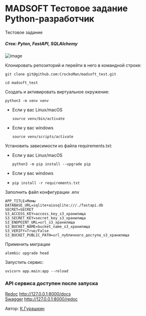 # MADSOFT Тестовое задание Python-разработчик 
Тестовое задание
##### Стек: Pyton, FastAPI, SQLAlchemy
![image](https://github.com/CrockoMan/madsoft_test/assets/125302139/f1d4c461-9ee4-4f4d-8be9-da2fb1098c1e)


Клонировать репозиторий и перейти в него в командной строке:

```
git clone git@github.com:CrockoMan/madsoft_test.git
```

```
cd madsoft_test
```

Cоздать и активировать виртуальное окружение:

```
python3 -m venv venv
```

* Если у вас Linux/macOS

    ```
    source venv/bin/activate
    ```

* Если у вас windows

    ```
    source venv/scripts/activate
    ```

Установить зависимости из файла requirements.txt:
* Если у вас Linux/macOS

    ```
    python3 -m pip install --upgrade pip
    ```
* Если у вас windows
* 
    ```
    pip install -r requirements.txt
    ```

Заполнить файл конфигурации .env
```
APP_TITLE=Мемы
DATABASE_URL=sqlite+aiosqlite:///./fastapi.db
SECRET=SECRET
S3_ACCESS_KEY=access_key_s3_хранилища
S3_SECRET_KEY=secret_key_s3_хранилища
S3_ENDPOINT_URL=url_s3_хранилища
S3_BUCKET_NAME=bucket_name_s3_хранилища
S3_VERIFY=True/False
S3_BUCKET_PUBLIC_PATH=url_публичного_доступа_s3_хранилища
```

Применить миграции

```
alembic upgrade head
```

Запустить сервис:

```
uvicorn app.main:app --reload
```

### API сервиса доступен после запуска 
[Redoc](http://127.0.0.1:8000/docs/)  http://127.0.0.1:8000/docs  </br>
[Swagger](http://127.0.0.1:8000/redoc/)  http://127.0.0.1:8000/redoc  </br>

Автор: [К.Гурашкин](https://github.com/CrockoMan)
